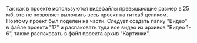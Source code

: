 Так как в проекте используются видефайлы превышающие размер в 25 мб, это не позволяет выложить весь проект на гитхаб целиком. Поэтому проект был поделен на части. Следует создать папку "Видео" в файле проекта "17" и распаковать туда все видео из архивов "Видео 1-6", также распаковать в файл проекта архив "Картинки".
